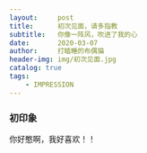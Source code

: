 ```yaml
---
layout:     post
title:      初次见面，请多指教
subtitle:   你像一阵风，吹进了我的心
date:       2020-03-07
author:     打瞌睡的布偶猫
header-img: img/初次见面.jpg
catalog: true
tags:
    - IMPRESSION
---
```


### 初印象
你好憨啊，我好喜欢！！